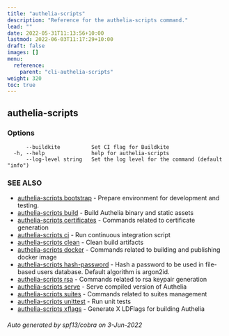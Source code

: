 ```yaml
---
title: "authelia-scripts"
description: "Reference for the authelia-scripts command."
lead: ""
date: 2022-05-31T11:13:56+10:00
lastmod: 2022-06-03T11:17:29+10:00
draft: false
images: []
menu:
  reference:
    parent: "cli-authelia-scripts"
weight: 320
toc: true
---
```


## authelia-scripts



### Options

```
      --buildkite          Set CI flag for Buildkite
  -h, --help               help for authelia-scripts
      --log-level string   Set the log level for the command (default "info")
```

### SEE ALSO

* [authelia-scripts bootstrap](authelia-scripts_bootstrap.md)	 - Prepare environment for development and testing.
* [authelia-scripts build](authelia-scripts_build.md)	 - Build Authelia binary and static assets
* [authelia-scripts certificates](authelia-scripts_certificates.md)	 - Commands related to certificate generation
* [authelia-scripts ci](authelia-scripts_ci.md)	 - Run continuous integration script
* [authelia-scripts clean](authelia-scripts_clean.md)	 - Clean build artifacts
* [authelia-scripts docker](authelia-scripts_docker.md)	 - Commands related to building and publishing docker image
* [authelia-scripts hash-password](authelia-scripts_hash-password.md)	 - Hash a password to be used in file-based users database. Default algorithm is argon2id.
* [authelia-scripts rsa](authelia-scripts_rsa.md)	 - Commands related to rsa keypair generation
* [authelia-scripts serve](authelia-scripts_serve.md)	 - Serve compiled version of Authelia
* [authelia-scripts suites](authelia-scripts_suites.md)	 - Commands related to suites management
* [authelia-scripts unittest](authelia-scripts_unittest.md)	 - Run unit tests
* [authelia-scripts xflags](authelia-scripts_xflags.md)	 - Generate X LDFlags for building Authelia

###### Auto generated by spf13/cobra on 3-Jun-2022
